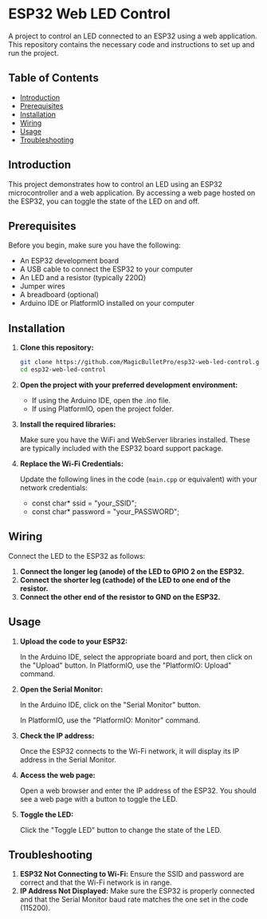 # ESP32 Web LED Control

A project to control an LED connected to an ESP32 using a web application. This repository contains the necessary code and instructions to set up and run the project.

## Table of Contents

- [Introduction](#introduction)
- [Prerequisites](#prerequisites)
- [Installation](#installation)
- [Wiring](#wiring)
- [Usage](#usage)
- [Troubleshooting](#troubleshooting)

## Introduction

This project demonstrates how to control an LED using an ESP32 microcontroller and a web application. By accessing a web page hosted on the ESP32, you can toggle the state of the LED on and off.

## Prerequisites

Before you begin, make sure you have the following:

- An ESP32 development board
- A USB cable to connect the ESP32 to your computer
- An LED and a resistor (typically 220Ω)
- Jumper wires
- A breadboard (optional)
- Arduino IDE or PlatformIO installed on your computer

## Installation

1. **Clone this repository:**

   ```bash
   git clone https://github.com/MagicBulletPro/esp32-web-led-control.git
   cd esp32-web-led-control

2. **Open the project with your preferred development environment:**

   - If using the Arduino IDE, open the .ino file.
   - If using PlatformIO, open the project folder.

3. **Install the required libraries:**

   Make sure you have the WiFi and WebServer libraries installed. These are typically included with the ESP32 board support package.

4. **Replace the Wi-Fi Credentials:**

   Update the following lines in the code (`main.cpp` or equivalent) with your network credentials:

     - const char* ssid = "your_SSID";
     - const char* password = "your_PASSWORD";

## Wiring
Connect the LED to the ESP32 as follows:

1. **Connect the longer leg (anode) of the LED to GPIO 2 on the ESP32.**
2. **Connect the shorter leg (cathode) of the LED to one end of the resistor.**
3. **Connect the other end of the resistor to GND on the ESP32.**

## Usage
1. **Upload the code to your ESP32:**

   In the Arduino IDE, select the appropriate board and port, then click on the "Upload" button.
   In PlatformIO, use the "PlatformIO: Upload" command.

2. **Open the Serial Monitor:**

   In the Arduino IDE, click on the "Serial Monitor" button.

   
   In PlatformIO, use the "PlatformIO: Monitor" command.

4. **Check the IP address:**

   Once the ESP32 connects to the Wi-Fi network, it will display its IP address in the Serial Monitor.

5. **Access the web page:**

   Open a web browser and enter the IP address of the ESP32. You should see a web page with a button to toggle the LED.

6. **Toggle the LED:**

   Click the "Toggle LED" button to change the state of the LED.

## Troubleshooting
   1. **ESP32 Not Connecting to Wi-Fi:** Ensure the SSID and password are correct and that the Wi-Fi network is in range.
   2. **IP Address Not Displayed:** Make sure the ESP32 is properly connected and that the Serial Monitor baud rate matches the one set in the code (115200).
